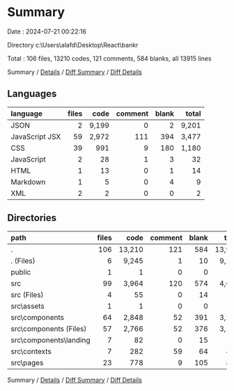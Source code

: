 # Summary

Date : 2024-07-21 00:22:16

Directory c:\\Users\\alafd\\Desktop\\React\\bankr

Total : 106 files,  13210 codes, 121 comments, 584 blanks, all 13915 lines

Summary / [Details](details.md) / [Diff Summary](diff.md) / [Diff Details](diff-details.md)

## Languages
| language | files | code | comment | blank | total |
| :--- | ---: | ---: | ---: | ---: | ---: |
| JSON | 2 | 9,199 | 0 | 2 | 9,201 |
| JavaScript JSX | 59 | 2,972 | 111 | 394 | 3,477 |
| CSS | 39 | 991 | 9 | 180 | 1,180 |
| JavaScript | 2 | 28 | 1 | 3 | 32 |
| HTML | 1 | 13 | 0 | 1 | 14 |
| Markdown | 1 | 5 | 0 | 4 | 9 |
| XML | 2 | 2 | 0 | 0 | 2 |

## Directories
| path | files | code | comment | blank | total |
| :--- | ---: | ---: | ---: | ---: | ---: |
| . | 106 | 13,210 | 121 | 584 | 13,915 |
| . (Files) | 6 | 9,245 | 1 | 10 | 9,256 |
| public | 1 | 1 | 0 | 0 | 1 |
| src | 99 | 3,964 | 120 | 574 | 4,658 |
| src (Files) | 4 | 55 | 0 | 14 | 69 |
| src\\assets | 1 | 1 | 0 | 0 | 1 |
| src\\components | 64 | 2,848 | 52 | 391 | 3,291 |
| src\\components (Files) | 57 | 2,766 | 52 | 376 | 3,194 |
| src\\components\\landing | 7 | 82 | 0 | 15 | 97 |
| src\\contexts | 7 | 282 | 59 | 64 | 405 |
| src\\pages | 23 | 778 | 9 | 105 | 892 |

Summary / [Details](details.md) / [Diff Summary](diff.md) / [Diff Details](diff-details.md)